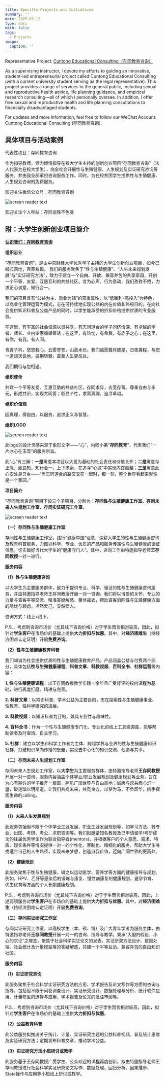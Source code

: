 ```yaml
---
title: Specific Projects and Initiatives
summary: ''
date: 2025-01-12
type: docs
math: false
tags:
  - Projects
image:
  caption: ''
---
```


Representative Project: [Cuntong Educational Consulting（存同教育咨询）](https://mp.weixin.qq.com/s/gYC2RpYwjsfqYL-aPLD16g?token=1909586593&lang=zh_CN)

As a supervising instructor, I devote my efforts to guiding an innovative, student-led entrepreneurial project called Cuntong Educational Consulting (with a current university student serving as the legal representative). This project provides a range of services to the general public, including sexual and reproductive health advice, life planning guidance, and empirical research consulting—all of which I personally oversee. In addition, I offer free sexual and reproductive health and life planning consultations to financially disadvantaged students.

For updates and more information, feel free to follow our WeChat Account: Cuntong Educational Consulting (存同教育咨询).

## 具体项目与活动案例

代表性项目：存同教育咨询

作为指导教师，倾力倾情指导在校大学生主持的创新创业项目“存同教育咨询”（法人代表为在校大学生），向全社会开展性与生殖健康、人生规划及实证研究咨询等服务，并由我全部承担咨询服务工作。同时，为在校贫困学生提供性与生殖健康、人生规划咨询的免费服务。

欢迎关注微信公众号：存同教育咨询

![screen reader text](https://cuntongwang.github.io/services/3_specific_projects_and_initiatives/WeChat_QR_Code.jpg "")

欢迎关注个人哔站：存同谈性不色变

## 附：大学生创新创业项目简介

**[认识我们：存同教育咨询](https://mp.weixin.qq.com/s/gYC2RpYwjsfqYL-aPLD16g?token=1909586593&lang=zh_CN)**

**组织志业**

“存同教育咨询”，是由中央财经大学优秀学子主持的大学生创新创业项目，如今已呱呱落地，百草权舆。
我们的服务聚焦于“性与生殖健康”、“人生未来规划发展”与“实证研究方法”，致力于建立一个自由、开放、兼容并包的共享家园，开创一个平等、友爱、互惠互利的共益社区。言为心声，行为意动，我们孜孜不倦，力求正心诚意，知行合一。

我们的项目具有“公益为主、商业为辅”的双重属性，以“低赢利-高投入”为特色，以商业化管理运营为模式，志在可持续地实现公益的内在价值和终极目的，在向社会提供知识科普及公益产品的同时，以学生能承受的折扣价格提供优质的专业服务。

在这里，有丰富的社会资源以资共享，有志同道合的学子同侪情深，有卓越的学者、师长、业内专家循循善诱；在这里，有热忱，有希冀，有赤子之心；在这里，有你，有我，有人间。

青青子衿，悠悠我心。云雾苍苍，山高水长。我们诚愿戴月披星，日夜兼程，与您一道谈天说地，披荆斩棘，直至人生更高处。

我们期待与您相遇。

**组织使命**

共建一个平等友爱、互惠互助的共益社区。存同求异，去芜存菁。尊重自由与多元，形成共识，实现共同善；彰显个性，求索真理，追寻卓越。

**组织价值观**

因真理，得自由，以服务，追求正义与智慧。

**组织LOGO**

![screen reader text](https://cuntongwang.github.io/services/3_specific_projects_and_initiatives/Cuntong_Education_Logo.png "")

此logo的设计灵感来源于象形文字——“心”，内嵌小篆“**存同教育**”，代表我们“一片冰心在玉壶”的服务宗旨。

此“心”有三解：**一是**寓意本项目以大爱为基础的社会责任和价值关怀；**二是**寓意存正念，致良知，知行合一，上下求索，在追寻“心源”中实现内在超越；**三是**寓意此心安处是吾乡——“当志同道合的路交叉在一起时，那一刻，整个世界看起来就像是一个家园。”

**项目简介**

“存同教育咨询”项目下设三个子项目，分别为：**存同性与生殖健康工作室、存同未来人生规划工作室、存同实证研究工作室**。

![screen reader text](https://cuntongwang.github.io/services/3_specific_projects_and_initiatives/Cuntong_Education_Consulting_Projects.png "")

**（一）存同性与生殖健康工作室**

存同性与生殖健康工作室，践行“健康中国”理念，深耕大学生的性与生殖健康咨询及教育科普服务，力图以科学、专业、优质的产品和服务传递性与生殖健康的循证信息，切实做好当代大学生的“健康守门人”。其中，咨询工作由特邀指导老师**王存同教授**一对一进行。

**服务内容**

**（1）性与生殖健康咨询**

以大学生为主要服务群体，致力于提供专业、科学、循证的性与生殖健康咨询服务，并由特邀指导老师王存同教授开展一对一咨询。我们将以博爱的关怀、专业的力量与咨客平等交流，精准答疑解惑、量体裁衣，帮助咨客消除性与生殖健康方面的隐忧与顾虑，坦然爱己，安然爱人。

咨询方式：线上+线下。

P.S.，考虑到咨询市场价（尤其线下咨询价格）对于学生而言相对较高，因此，拟针对**学生客户**在市场价的基础上提供**大力折扣与优惠**。其中，对**经济困难生**（持经济困难认定证明）开展**免费咨询**。

**（2）性与生殖健康教育科普**

我们竭诚为社会提供优质的性与生殖健康教育产品。产品涵盖公益与付费两个部分，具体包括**性与生殖健康课程**、**科普文章**、**科教视频**、**百科全书**、**社群运营**等内容：

**1. 性与生殖健康课程**：以王存同教授教学实践十余年且广受好评的校内课程为基础，进行再度打磨、精进与完善。

**2. 科普文章**：以常识科普、学术公益为主要目的，志在探索性与生殖健康事业、性教育、性科学研究的进展。

**3. 科教视频**：以知识科普为目的，兼具专业性与趣味性。

**4. 百科全书**：作为一个性与生殖健康专门化、专业化的线上工具资源库，能够帮助读者及时查询、自主学习。

**5. 社群**：建立以学生和科学工作者为主体、跨越学界与业界的性与生殖健康知识社群，打破知识单向传播的壁垒，实现去中心化的知识交流、创造与共享。

**（二）存同未来人生规划工作室**

存同未来人生规划工作室，以**大学生**为主要服务群体，由特邀指导老师**王存同教授**开展一对一咨询，服务内容涵盖个体学业/职业发展规划及健康规划等业务，旨在为心有期许的学子推开一扇窗，照见广阔世界与自由高地；诚愿与您共燃心灯一盏，破迷暗以明斯道。让我们共商未来，共觅良方，以梦为马，不负韶华，携手探索生命的calling。

**服务内容**

**（1）未来人生发展规划**

此服务包括但不限于个体学业生涯发展、职业生涯发展规划等，如学习方法、转专业、出国、考研、考公、求职咨询等。我们拟邀请知名教授及已申请留学/考研成功的往届优秀学生作为联合指导者(mentors)，并根据客户的个人意愿、需求、特质、现实条件等情况提供一对一的个性化、客制化、精细化的服务，帮助大学生寻找适合自己的人生路径，实现未来梦想，创造自我价值，迈向广阔世界的更高处。

**（2）健康规划**

此服务聚焦于性与生殖健康，辅之以运动医学、营养学等方面的健康指导与规划。例如，HPV、乙肝等感染后的锻炼与康复、慢性病康复的健康规划、避孕节育、优生优育等方面的个人长期健康规划。

P.S.，考虑到咨询市场价（尤其线下咨询价格）对于学生而言相对较高，因此，上述两项服务对**学生客户**在市场价的基础上提供**大力折扣与优惠**。其中，对**经济困难生**（持经济困难认定证明）开展**免费咨询**。

**（三）存同实证研究工作室**

存同实证研究工作室，以高校学生（本、硕、博）及广大青年学者为服务主体，由特邀指导老师**王存同教授**开展一对一的咨询、指导与教学。秉承“大胆的假设，小心的求证”之理念，聚焦于社会科学实证论文的发表、实证研究方法设计、数据处理、社会统计及计量模型等的答疑解惑，共建一个平等互助、兼容并包的自由知识社区。

**服务内容**

**（1）实证研究咨询**

此服务聚焦于社会科学实证研究方法的应用、学术报告及论文写作等方面的咨询与指导，包括但不限于问卷调查设计、实证研究设计、数据处理与分析、统计软件应用、计量模型的选择与应用、学术报告及论文的批注审阅等。

P.S.，考虑到咨询市场价（尤其线下咨询价格）对于学生而言相对较高，因此，拟针对**学生客户**在市场价的基础上提供**大力折扣与优惠**。

**（2）公益教育科普**

此公益服务拟推出关于统计、计量、实证研究主题的公益科普视频，普及统计思维及实证研究方法；定期发布科普文章，推动学术公益。

**（3）实证研究方法小班研讨或教学**

此服务基于王存同教授广受学生、公众欢迎的课程再度创新，拟由特邀指导老师王存同教授进行社会科学实证研究论文写作、数据处理、回归分析、因果推断、Stata操作与应用等小班线上研讨或教学。
